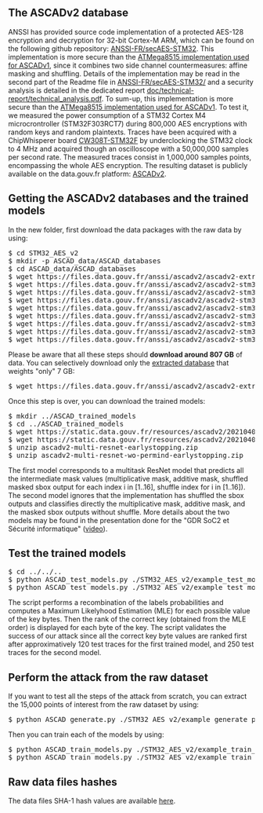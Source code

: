 ## The ASCADv2 database

ANSSI has provided source code implementation of a protected AES-128 encryption and decryption for 32-bit Cortex-M ARM, which can be found on the following github repository: [ANSSI-FR/secAES-STM32](https://github.com/ANSSI-FR/SecAESSTM32). This implementation is more secure than the [ATMega8515 implementation used for ASCADv1](https://github.com/ANSSI-FR/secAES-ATmega8515), since it combines two side channel countermeasures: affine masking and shuffling. Details of the implementation may be read in the second part of the Readme file in [ANSSI-FR/secAES-STM32/](https://github.com/ANSSI-FR/SecAESSTM32) and a security analysis is detailed in the dedicated report [doc/technical-report/technical_analysis.pdf](https://github.com/ANSSI-FR/SecAESSTM32/blob/master/doc/technical-report/technical_analysis.pdf). To sum-up, this implementation is more secure than the [ATMega8515 implementation used for ASCADv1](https://github.com/ANSSI-FR/secAES-ATmega8515).  To test it, we measured the power consumption of a STM32 Cortex M4 microcrontroller (STM32F303RCT7) during 800,000 AES encryptions with random keys and random plaintexts. Traces have been acquired with a ChipWhisperer board [CW308T-STM32F](https://wiki.newae.com/CW308T-STM32F) by underclocking the STM32 clock to 4 MHz and acquired though an oscilloscope with a 50,000,000 samples per second rate. The measured traces consist in 1,000,000 samples points, encompassing the whole AES encryption. The resulting dataset is publicly available on the data.gouv.fr platform: [ASCADv2](https://www.data.gouv.fr/en/datasets/ascadv2/).

## <a name="getting-ascadv2"> Getting the ASCADv2 databases and the trained models 

In the new folder, first download the data packages with the raw data by using:

<pre>
$ cd STM32_AES_v2
$ mkdir -p ASCAD_data/ASCAD_databases
$ cd ASCAD_data/ASCAD_databases
$ wget https://files.data.gouv.fr/anssi/ascadv2/ascadv2-extracted.h5
$ wget https://files.data.gouv.fr/anssi/ascadv2/ascadv2-stm32-conso-raw-traces1.h5
$ wget https://files.data.gouv.fr/anssi/ascadv2/ascadv2-stm32-conso-raw-traces2.h5
$ wget https://files.data.gouv.fr/anssi/ascadv2/ascadv2-stm32-conso-raw-traces3.h5
$ wget https://files.data.gouv.fr/anssi/ascadv2/ascadv2-stm32-conso-raw-traces4.h5
$ wget https://files.data.gouv.fr/anssi/ascadv2/ascadv2-stm32-conso-raw-traces5.h5
$ wget https://files.data.gouv.fr/anssi/ascadv2/ascadv2-stm32-conso-raw-traces6.h5
$ wget https://files.data.gouv.fr/anssi/ascadv2/ascadv2-stm32-conso-raw-traces7.h5
$ wget https://files.data.gouv.fr/anssi/ascadv2/ascadv2-stm32-conso-raw-traces8.h5
</pre>

Please be aware that all these steps should **download around 807 GB** of data.
You can selectively download only the [extracted database](https://files.data.gouv.fr/anssi/ascadv2/ascadv2-extracted.h5) that weights "only" 7 GB:


<pre>
$ wget https://files.data.gouv.fr/anssi/ascadv2/ascadv2-extracted.h5
</pre>


Once this step is over, you can download the trained models:

<pre>
$ mkdir ../ASCAD_trained_models
$ cd ../ASCAD_trained_models
$ wget https://static.data.gouv.fr/resources/ascadv2/20210408-165909/ascadv2-multi-resnet-earlystopping.zip
$ wget https://static.data.gouv.fr/resources/ascadv2/20210409-105237/ascadv2-multi-resnet-wo-permind-earlystopping.zip
$ unzip ascadv2-multi-resnet-earlystopping.zip
$ unzip ascadv2-multi-resnet-wo-permind-earlystopping.zip
</pre>
The first model corresponds to a multitask ResNet model that predicts all the intermediate mask values (multiplicative mask, additive mask, shuffled masked sbox output for each index i in [1..16], shuffle index for i in [1..16]). The second model ignores that the implementation has shuffled the sbox outputs and classifies directly the multiplicative mask, additive mask, and the masked sbox outputs without shuffle. More details about the two models may be found in the presentation done for the "GDR SoC2 et Sécurité informatique" ([video](https://mediacenter3.univ-st-etienne.fr/videos/?video=MEDIA201125165945975)).

## Test the trained models

<pre>
$ cd ../../..
$ python ASCAD_test_models.py ./STM32_AES_v2/example_test_models_params # if you want to test the first trained model
$ python ASCAD_test_models.py ./STM32_AES_v2/example_test_models_without_permind_params # if you want to test the second trained model
</pre>

The script performs a recombination of the labels probabilities and computes a Maximum Likelyhood Estimation (MLE) for each possible value of the key bytes. Then the rank of the correct key (obtained from the MLE order) is displayed for each byte of the key. The script validates the success of our attack since all the correct key byte values are ranked first after approximatively 120 test traces for the first trained model, and 250 test traces for the second model. 

## Perform the attack from the raw dataset
If you want to test all the steps of the attack from scratch, you can extract the 15,000 points of interest from the raw dataset by using:

<pre>
$ python ASCAD_generate.py ./STM32_AES_v2/example_generate_params
</pre>

Then you can train each of the models by using:

<pre>
$ python ASCAD_train_models.py ./STM32_AES_v2/example_train_models_params
$ python ASCAD_train_models.py ./STM32_AES_v2/example_train_models_without_permind_params
</pre>

## Raw data files hashes

The data files SHA-1 hash values are available [here](https://files.data.gouv.fr/anssi/ascadv2/sha1.txt).

